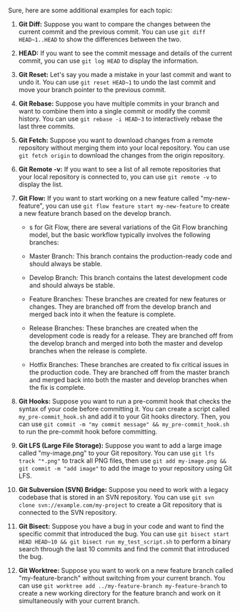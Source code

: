 Sure, here are some additional examples for each topic:

1. **Git Diff:** Suppose you want to compare the changes between the current commit and the previous commit. You can use `git diff HEAD~1..HEAD` to show the differences between the two.

2. **HEAD:** If you want to see the commit message and details of the current commit, you can use `git log HEAD` to display the information.

3. **Git Reset:** Let's say you made a mistake in your last commit and want to undo it. You can use `git reset HEAD~1` to undo the last commit and move your branch pointer to the previous commit.

4. **Git Rebase:** Suppose you have multiple commits in your branch and want to combine them into a single commit or modify the commit history. You can use `git rebase -i HEAD~3` to interactively rebase the last three commits.

5. **Git Fetch:** Suppose you want to download changes from a remote repository without merging them into your local repository. You can use `git fetch origin` to download the changes from the origin repository.

6. **Git Remote -v:** If you want to see a list of all remote repositories that your local repository is connected to, you can use `git remote -v` to display the list.

7. **Git Flow:** If you want to start working on a new feature called "my-new-feature", you can use `git flow feature start my-new-feature` to create a new feature branch based on the develop branch.
      - s for Git Flow, there are several variations of the Git Flow branching model, but the basic workflow typically involves the following branches:
      
      - Master Branch: This branch contains the production-ready code and should always be stable.
      - Develop Branch: This branch contains the latest development code and should always be stable.
      - Feature Branches: These branches are created for new features or changes. They are branched off from the develop branch and merged back into it when the feature is complete.
      - Release Branches: These branches are created when the development code is ready for a release. They are branched off from the develop branch and merged into both the master and develop branches when the release is complete.
      - Hotfix Branches: These branches are created to fix critical issues in the production code. They are branched off from the master branch and merged back into both the master and develop branches when the fix is complete.

9. **Git Hooks:** Suppose you want to run a pre-commit hook that checks the syntax of your code before committing it. You can create a script called `my_pre-commit_hook.sh` and add it to your Git hooks directory. Then, you can use `git commit -m "my commit message" && my_pre-commit_hook.sh` to run the pre-commit hook before committing.

10. **Git LFS (Large File Storage):** Suppose you want to add a large image called "my-image.png" to your Git repository. You can use `git lfs track "*.png"` to track all PNG files, then use `git add my-image.png && git commit -m "add image"` to add the image to your repository using Git LFS.

11. **Git Subversion (SVN) Bridge:** Suppose you need to work with a legacy codebase that is stored in an SVN repository. You can use `git svn clone svn://example.com/my-project` to create a Git repository that is connected to the SVN repository.

12. **Git Bisect:** Suppose you have a bug in your code and want to find the specific commit that introduced the bug. You can use `git bisect start HEAD HEAD~10 && git bisect run my_test_script.sh` to perform a binary search through the last 10 commits and find the commit that introduced the bug.

13. **Git Worktree:** Suppose you want to work on a new feature branch called "my-feature-branch" without switching from your current branch. You can use `git worktree add ../my-feature-branch my-feature-branch` to create a new working directory for the feature branch and work on it simultaneously with your current branch.
